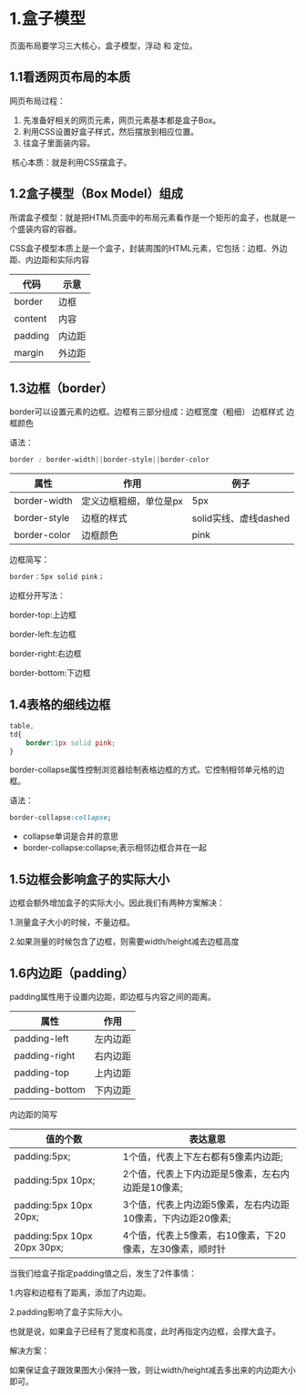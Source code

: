 # 1.盒子模型

页面布局要学习三大核心，盒子模型，浮动 和 定位。



## 1.1看透网页布局的本质

网页布局过程：

1. 先准备好相关的网页元素，网页元素基本都是盒子Box。
2. 利用CSS设置好盒子样式，然后摆放到相应位置。
3. 往盒子里面装内容。



​	核心本质：就是利用CSS摆盒子。



## 1.2盒子模型（Box Model）组成

所谓盒子模型：就是把HTML页面中的布局元素看作是一个矩形的盒子，也就是一个盛装内容的容器。

CSS盒子模型本质上是一个盒子，封装周围的HTML元素，它包括：边框、外边距、内边距和实际内容

| 代码    | 示意   |
| ------- | ------ |
| border  | 边框   |
| content | 内容   |
| padding | 内边距 |
| margin  | 外边距 |



## 1.3边框（border）

border可以设置元素的边框。边框有三部分组成：边框宽度（粗细） 边框样式 边框颜色

语法：

```css
border : border-width||border-style||border-color
```

| 属性         | 作用                   | 例子                  |
| ------------ | ---------------------- | --------------------- |
| border-width | 定义边框粗细，单位是px | 5px                   |
| border-style | 边框的样式             | solid实线、虚线dashed |
| border-color | 边框颜色               | pink                  |

边框简写：

```css
border：5px solid pink；
```

边框分开写法：

border-top:上边框

border-left:左边框

border-right:右边框

border-bottom:下边框



## 1.4表格的细线边框

```css
table,
td{
    border:1px solid pink;
}
```

border-collapse属性控制浏览器绘制表格边框的方式。它控制相邻单元格的边框。

语法：

```css
border-collapse:collapse;
```

- collapse单词是合并的意思
- border-collapse:collapse;表示相邻边框合并在一起



## 1.5边框会影响盒子的实际大小

边框会额外增加盒子的实际大小。因此我们有两种方案解决：

1.测量盒子大小的时候，不量边框。

2.如果测量的时候包含了边框，则需要width/height减去边框高度



## 1.6内边距（padding）

padding属性用于设置内边距，即边框与内容之间的距离。

| 属性           | 作用     |
| -------------- | -------- |
| padding-left   | 左内边距 |
| padding-right  | 右内边距 |
| padding-top    | 上内边距 |
| padding-bottom | 下内边距 |

内边距的简写

| 值的个数                    | 表达意思                                                    |
| --------------------------- | ----------------------------------------------------------- |
| padding:5px;                | 1个值，代表上下左右都有5像素内边距;                         |
| padding:5px 10px;           | 2个值，代表上下内边距是5像素，左右内边距是10像素;           |
| padding:5px 10px 20px;      | 3个值，代表上内边距5像素，左右内边距10像素，下内边距20像素; |
| padding:5px 10px 20px 30px; | 4个值，代表上5像素，右10像素，下20像素，左30像素，顺时针    |

当我们给盒子指定padding值之后，发生了2件事情：

1.内容和边框有了距离，添加了内边距。

2.padding影响了盒子实际大小。

也就是说，如果盒子已经有了宽度和高度，此时再指定内边框，会撑大盒子。

解决方案：

如果保证盒子跟效果图大小保持一致，则让width/height减去多出来的内边距大小即可。